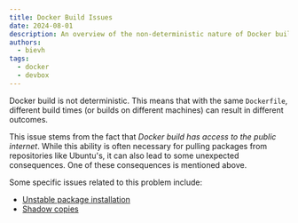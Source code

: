 ```yaml
---
title: Docker Build Issues
date: 2024-08-01
description: An overview of the non-deterministic nature of Docker builds and related issues
authors:
  - bievh
tags:
  - docker
  - devbox
---
```


Docker build is not deterministic. This means that with the same `Dockerfile`, different build times (or builds on different machines) can result in different outcomes.

This issue stems from the fact that *Docker build has access to the public internet*. While this ability is often necessary for pulling packages from repositories like Ubuntu's, it can also lead to some unexpected consequences. One of these consequences is mentioned above.

Some specific issues related to this problem include:

- [Unstable package installation](./Unstable%20package%20installation.md)
- [Shadow copies](./Shadow%20copies.md)


